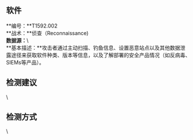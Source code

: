 ## 软件  
**编号：**T1592.002  
**战术：**侦查（Reconnaissance)  
**数据源：**\  
**基本描述：**攻击者通过主动扫描、钓鱼信息、设置恶意站点以及其他数据泄露途径来获取软件种类、版本等信息，以及了解部署的安全产品情况（如反病毒、SIEMs等产品）。  
## 检测建议  
\  
## 检测方式  
\